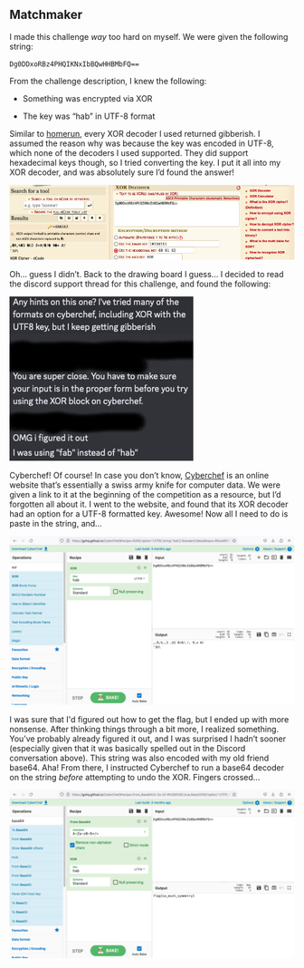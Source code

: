 ## Matchmaker

I made this challenge *way* too hard on myself. We were given the following string:  

    Dg0DDxoRBz4PHQIKNxIbBQwHHBMbFQ==

From the challenge description, I knew the following:
-   Something was encrypted via XOR
    
-   The key was “hab” in UTF-8 format
    
Similar to [homerun](https://github.com/MystiK791/Hack-A-Bit-2023-Writeup/blob/main/Cryptography/1.%20Homerun.md), every XOR decoder I used returned gibberish. I assumed the reason why was because the key was encoded in UTF-8, which none of the decoders I used supported. They did support hexadecimal keys though, so I tried converting the key. I put it all into my XOR decoder, and was absolutely sure I’d found the answer!
    
![](https://github.com/MystiK791/Hack-A-Bit-2023-Writeup/blob/main/Cryptography/Assets/Matchmaker%20XOR%20Fail.png?raw=true)

Oh… guess I didn’t. Back to the drawing board I guess… I decided to read the discord support thread for this challenge, and found the following:
    

![](https://github.com/MystiK791/Hack-A-Bit-2023-Writeup/blob/main/Cryptography/Assets/Discord%20Hint.jpg?raw=true)

Cyberchef! Of course! In case you don’t know, [Cyberchef](https://gchq.github.io/CyberChef/) is an online website that’s essentially a swiss army knife for computer data. We were given a link to it at the beginning of the competition as a resource, but I’d forgotten all about it. I went to the website, and found that its XOR decoder had an option for a UTF-8 formatted key. Awesome! Now all I need to do is paste in the string, and…
    

![](https://github.com/MystiK791/Hack-A-Bit-2023-Writeup/blob/main/Cryptography/Assets/Matchmaker%20Cyberchef%20Fail.png?raw=true)

I  was sure that I'd figured out how to get the flag, but I ended up with more nonsense. After thinking things through a bit more, I realized something. You’ve probably already figured it out, and I was surprised I hadn’t sooner (especially given that it was basically spelled out in the Discord conversation above). This string was also encoded with my old friend base64. Aha! From there, I instructed Cyberchef to run a base64 decoder on the string *before* attempting to undo the XOR. Fingers crossed...
    

![](https://github.com/MystiK791/Hack-A-Bit-2023-Writeup/blob/main/Cryptography/Assets/Matchmaker%20Cyberchef%20Success.png?raw=true)
